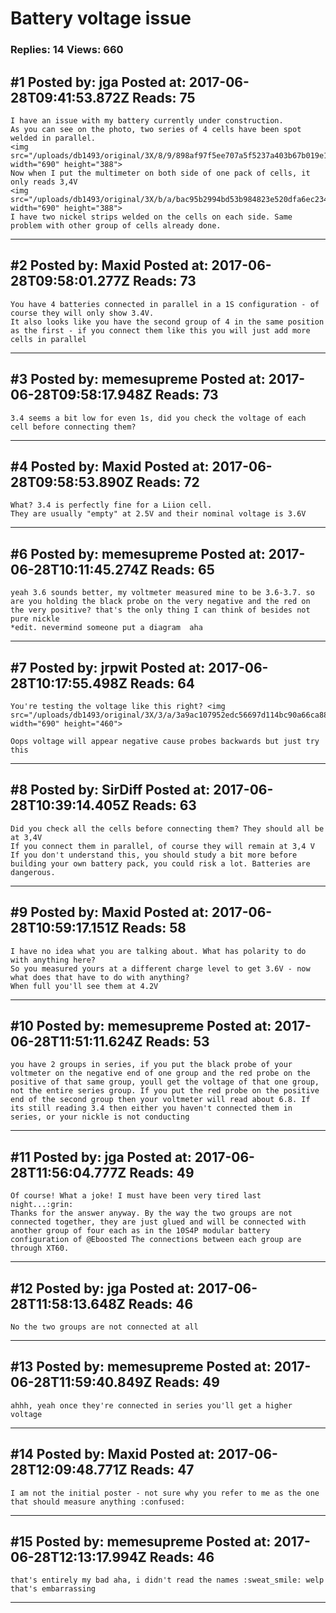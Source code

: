 # Battery voltage issue

### Replies: 14 Views: 660

## \#1 Posted by: jga Posted at: 2017-06-28T09:41:53.872Z Reads: 75

```
I have an issue with my battery currently under construction.
As you can see on the photo, two series of 4 cells have been spot welded in parallel.
<img src="/uploads/db1493/original/3X/8/9/898af97f5ee707a5f5237a403b67b019e144f1a2.jpg" width="690" height="388">
Now when I put the multimeter on both side of one pack of cells, it only reads 3,4V
<img src="/uploads/db1493/original/3X/b/a/bac95b2994bd53b984823e520dfa6ec2347f02fb.jpg" width="690" height="388">
I have two nickel strips welded on the cells on each side. Same problem with other group of cells already done.
```

---
## \#2 Posted by: Maxid Posted at: 2017-06-28T09:58:01.277Z Reads: 73

```
You have 4 batteries connected in parallel in a 1S configuration - of course they will only show 3.4V.
It also looks like you have the second group of 4 in the same position as the first - if you connect them like this you will just add more cells in parallel
```

---
## \#3 Posted by: memesupreme Posted at: 2017-06-28T09:58:17.948Z Reads: 73

```
3.4 seems a bit low for even 1s, did you check the voltage of each cell before connecting them?
```

---
## \#4 Posted by: Maxid Posted at: 2017-06-28T09:58:53.890Z Reads: 72

```
What? 3.4 is perfectly fine for a Liion cell.
They are usually "empty" at 2.5V and their nominal voltage is 3.6V
```

---
## \#6 Posted by: memesupreme Posted at: 2017-06-28T10:11:45.274Z Reads: 65

```
yeah 3.6 sounds better, my voltmeter measured mine to be 3.6-3.7. so are you holding the black probe on the very negative and the red on the very positive? that's the only thing I can think of besides not pure nickle
*edit. nevermind someone put a diagram  aha
```

---
## \#7 Posted by: jrpwit Posted at: 2017-06-28T10:17:55.498Z Reads: 64

```
You're testing the voltage like this right? <img src="/uploads/db1493/original/3X/3/a/3a9ac107952edc56697d114bc90a66ca888411c4.png" width="690" height="460">

Oops voltage will appear negative cause probes backwards but just try this
```

---
## \#8 Posted by: SirDiff Posted at: 2017-06-28T10:39:14.405Z Reads: 63

```
Did you check all the cells before connecting them? They should all be at 3,4V
If you connect them in parallel, of course they will remain at 3,4 V
If you don't understand this, you should study a bit more before building your own battery pack, you could risk a lot. Batteries are dangerous.
```

---
## \#9 Posted by: Maxid Posted at: 2017-06-28T10:59:17.151Z Reads: 58

```
I have no idea what you are talking about. What has polarity to do with anything here?
So you measured yours at a different charge level to get 3.6V - now what does that have to do with anything?
When full you'll see them at 4.2V
```

---
## \#10 Posted by: memesupreme Posted at: 2017-06-28T11:51:11.624Z Reads: 53

```
you have 2 groups in series, if you put the black probe of your voltmeter on the negative end of one group and the red probe on the positive of that same group, youll get the voltage of that one group, not the entire series group. If you put the red probe on the positive end of the second group then your voltmeter will read about 6.8. If its still reading 3.4 then either you haven't connected them in series, or your nickle is not conducting
```

---
## \#11 Posted by: jga Posted at: 2017-06-28T11:56:04.777Z Reads: 49

```
Of course! What a joke! I must have been very tired last night...:grin: 
Thanks for the answer anyway. By the way the two groups are not connected together, they are just glued and will be connected with another group of four each as in the 10S4P modular battery configuration of @Eboosted The connections between each group are through XT60.
```

---
## \#12 Posted by: jga Posted at: 2017-06-28T11:58:13.648Z Reads: 46

```
No the two groups are not connected at all
```

---
## \#13 Posted by: memesupreme Posted at: 2017-06-28T11:59:40.849Z Reads: 49

```
ahhh, yeah once they're connected in series you'll get a higher voltage
```

---
## \#14 Posted by: Maxid Posted at: 2017-06-28T12:09:48.771Z Reads: 47

```
I am not the initial poster - not sure why you refer to me as the one that should measure anything :confused:
```

---
## \#15 Posted by: memesupreme Posted at: 2017-06-28T12:13:17.994Z Reads: 46

```
that's entirely my bad aha, i didn't read the names :sweat_smile: welp that's embarrassing
```

---
